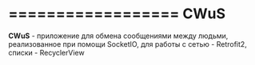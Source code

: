 ==================
CWuS
==================

**CWuS** - приложение для обмена сообщениями между людьми, реализованное при помощи SocketIO, для работы с сетью - Retrofit2, списки - RecyclerView
